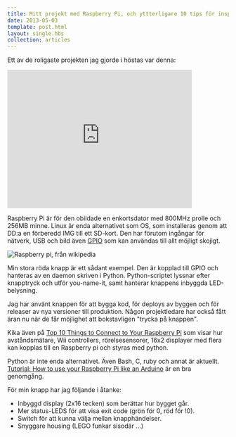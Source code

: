 ```yaml
---
title: Mitt projekt med Raspberry Pi, och yttterligare 10 tips för inspiration
date: 2013-05-03
template: post.html
layout: single.hbs
collection: articles
---
```

Ett av de roligaste projekten jag gjorde i höstas var denna:

<iframe width="420" height="315" src="http://www.youtube.com/embed/wapJ0p1O_9U" frameborder="0" allowfullscreen></iframe>

Raspberry Pi är för den obildade en enkortsdator med 800MHz prolle och 256MB minne. Linux är enda alternativet som OS, som installeras genom att DD:a en förberedd IMG till ett SD-kort. Den har förutom ingångar för nätverk, USB och bild även [GPIO](http://en.wikipedia.org/wiki/General_Purpose_Input/Output) som kan användas till allt möjligt skojigt. 

![Raspberry pi, från wikipedia](http://upload.wikimedia.org/wikipedia/commons/thumb/3/3d/RaspberryPi.jpg/300px-RaspberryPi.jpg)

Min stora röda knapp är ett sådant exempel. Den är kopplad till GPIO och hanteras av en daemon skriven i Python. Python-scriptet lyssnar efter knapptryck och utför you-name-it, samt hanterar knappens inbyggda LED-belysning.

Jag har använt knappen för att bygga kod, för deploys av byggen och för releaser av nya versioner till produktion. Någon projektledare har också fått äran nu när de får möjlighet att bokstavligen "trycka på knappen".

Kika även på [Top 10 Things to Connect to Your Raspberry Pi](http://www.raspberrypi-spy.co.uk/2013/03/top-10-things-to-connect-to-your-raspberry-pi/) som visar hur avståndsmätare, Wii controllers, rörelsesensorer, 16x2 displayer med flera kan kopplas till en Raspberry pi och styras med python.

Python är inte enda alternativet. Även Bash, C, ruby och annat är aktuellt. [Tutorial: How to use your Raspberry Pi like an Arduino](http://log.liminastudio.com/writing/tutorials/tutorial-how-to-use-your-raspberry-pi-like-an-arduino) är en bra genomgång.

För min knapp har jag följande i åtanke:

 * Inbyggd display (2x16 tecken) som berättar hur bygget går.
 * Mer status-LEDS för att visa exit code (grön för 0, röd för !0).
 * Switch för att kunna välja mellan knapphändelser.
 * Snyggare housing (LEGO funkar sisodär ...)